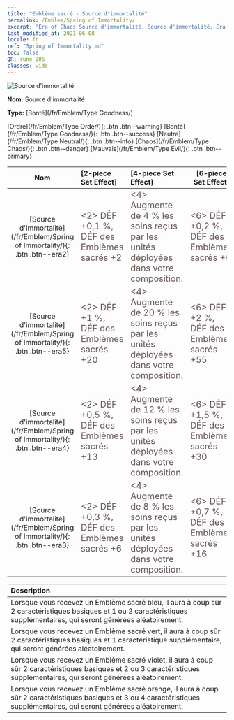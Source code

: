 ```yaml
---
title: "Emblème sacré - Source d'immortalité"
permalink: /Emblem/Spring of Immortality/
excerpt: "Era of Chaos Source d'immortalité. Source d'immortalité. Era of Chaos Emblème sacré Source d'immortalité. Era of Chaos Bonté Source d'immortalité"
last_modified_at: 2021-06-08
locale: fr
ref: "Spring of Immortality.md"
toc: false
QR: rune_206
classes: wide
---
```


  ![Source d'immortalité](/images/r/rune_icon_206.png)

 **Nom:** Source d'immortalité

 **Type:** [Bonté](/fr/Emblem/Type Goodness/)

  [Ordre](/fr/Emblem/Type Order/){: .btn .btn--warning}   [Bonté](/fr/Emblem/Type Goodness/){: .btn .btn--success}   [Neutre](/fr/Emblem/Type Neutral/){: .btn .btn--info}   [Chaos](/fr/Emblem/Type Chaos/){: .btn .btn--danger}   [Mauvais](/fr/Emblem/Type Evil/){: .btn .btn--primary} 

  |  Nom    | [2-piece Set Effect] | [4-piece Set Effect] | [6-piece Set Effect]  | 
  |:-----------------------:|:-------------------|:-----------------|----------------| 
  | [Source d'immortalité](/fr/Emblem/Spring of Immortality/){: .btn .btn--era2} | <span style="color: #645252;font-size:20px">&lt;2&gt; DÉF +0,1 %, DÉF des Emblèmes sacrés +2</span> | <span style="color: #645252;font-size:20px">&lt;4&gt; Augmente de 4 % les soins reçus par les unités déployées dans votre composition.</span> | <span style="color: #645252;font-size:20px">&lt;6&gt; DÉF +0,2 %, DÉF des Emblèmes sacrés +6</span> | 
  | [Source d'immortalité](/fr/Emblem/Spring of Immortality/){: .btn .btn--era5} | <span style="color: #645252;font-size:20px">&lt;2&gt; DÉF +1 %, DÉF des Emblèmes sacrés +20</span> | <span style="color: #645252;font-size:20px">&lt;4&gt; Augmente de 20 % les soins reçus par les unités déployées dans votre composition.</span> | <span style="color: #645252;font-size:20px">&lt;6&gt; DÉF +2 %, DÉF des Emblèmes sacrés +55</span> | 
  | [Source d'immortalité](/fr/Emblem/Spring of Immortality/){: .btn .btn--era4} | <span style="color: #645252;font-size:20px">&lt;2&gt; DÉF +0,5 %, DÉF des Emblèmes sacrés +13</span> | <span style="color: #645252;font-size:20px">&lt;4&gt; Augmente de 12 % les soins reçus par les unités déployées dans votre composition.</span> | <span style="color: #645252;font-size:20px">&lt;6&gt; DÉF +1,5 %, DÉF des Emblèmes sacrés +30</span> | 
  | [Source d'immortalité](/fr/Emblem/Spring of Immortality/){: .btn .btn--era3} | <span style="color: #645252;font-size:20px">&lt;2&gt; DÉF +0,3 %, DÉF des Emblèmes sacrés +6</span> | <span style="color: #645252;font-size:20px">&lt;4&gt; Augmente de 8 % les soins reçus par les unités déployées dans votre composition.</span> | <span style="color: #645252;font-size:20px">&lt;6&gt; DÉF +0,7 %, DÉF des Emblèmes sacrés +16</span> | 

  |         Description            | 
  |:-------------------------------|
  | Lorsque vous recevez un Emblème sacré bleu, il aura à coup sûr 2 caractéristiques basiques et 1 ou 2 caractéristiques supplémentaires, qui seront générées aléatoirement. |
  | Lorsque vous recevez un Emblème sacré vert, il aura à coup sûr 2 caractéristiques basiques et 1 caractéristique supplémentaire, qui seront générées aléatoirement. |
  | Lorsque vous recevez un Emblème sacré violet, il aura à coup sûr 2 caractéristiques basiques et 2 ou 3 caractéristiques supplémentaires, qui seront générées aléatoirement. |
  | Lorsque vous recevez un Emblème sacré orange, il aura à coup sûr 2 caractéristiques basiques et 3 ou 4 caractéristiques supplémentaires, qui seront générées aléatoirement. |
